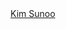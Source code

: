 <!DOCTYPE html>
<html lang="en">
<head>
    <meta charset="UTF-8">
    <title>Kim Sunoo</title>
</head>
<body>
    <a href="https://youtu.be/-UdsVVO4B3Q?si=KyRUQ9c4D8XdaKhN" target="_blank">Kim Sunoo</a>
</body>
</html>
